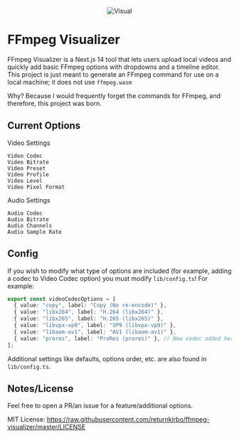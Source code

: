 <p align="center">
  <img src="https://github.com/user-attachments/assets/9b83df87-c895-4c05-bd4f-3c15fc81925e" alt="Visual"/>
</p>

# FFmpeg Visualizer

FFmpeg Visualizer is a Next.js 14 tool that lets users upload local videos and quickly add basic FFmpeg options with dropdowns and a timeline editor. This project is just meant to generate an FFmpeg command for use on a local machine; it does not use `ffmpeg.wasm`

Why? Because I would frequently forget the commands for FFmpeg, and therefore, this project was born.

## Current Options

Video Settings

    Video Codec
    Video Bitrate
    Video Preset
    Video Profile
    Video Level
    Video Pixel Format

Audio Settings

    Audio Codec
    Audio Bitrate
    Audio Channels
    Audio Sample Rate

## Config

If you wish to modify what type of options are included (for example, adding a codec to Video Codec option) you must modify `lib/config.ts`! For example:

```typescript
export const videoCodecOptions = [
  { value: "copy", label: "Copy (No re-encode)" },
  { value: "libx264", label: "H.264 (libx264)" },
  { value: "libx265", label: "H.265 (libx265)" },
  { value: "libvpx-vp9", label: "VP9 (libvpx-vp9)" },
  { value: "libaom-av1", label: "AV1 (libaom-av1)" },
  { value: "prores", label: "ProRes (prores)" }, // New codec added here
];
```

Additional settings like defaults, options order, etc. are also found in `lib/config.ts`.

## Notes/License

Feel free to open a PR/an issue for a feature/additional options.

MIT License: https://raw.githubusercontent.com/returnkirbo/ffmpeg-visualizer/master/LICENSE

